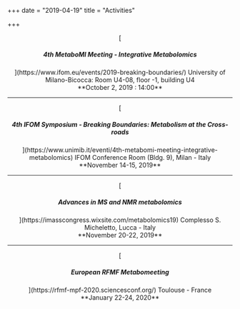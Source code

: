 +++
date = "2019-04-19"
title = "Activities"

+++

<center>
[<h5>4th MetaboMI Meeting - Integrative Metabolomics </h5>](https://www.ifom.eu/events/2019-breaking-boundaries/)
University of Milano-Bicocca: 
Room U4-08, floor -1, building U4 <br>
**October 2, 2019 : 14:00**
</center>

----

<center>
[<h5>4th IFOM Symposium - Breaking Boundaries: Metabolism at the Cross-roads </h5>](https://www.unimib.it/eventi/4th-metabomi-meeting-integrative-metabolomics)
IFOM Conference Room (Bldg. 9), Milan - Italy <br>
**November 14-15, 2019**
</center>

----

<center>
[<h5>Advances in MS and NMR metabolomics</h5>](https://imasscongress.wixsite.com/metabolomics19)
Complesso S. Micheletto, Lucca - Italy <br>
**November 20-22, 2019**
</center>

----

<center>
[<h5>European RFMF Metabomeeting</h5>](https://rfmf-mpf-2020.sciencesconf.org/)
Toulouse - France <br>
**January 22-24, 2020**
</center>
